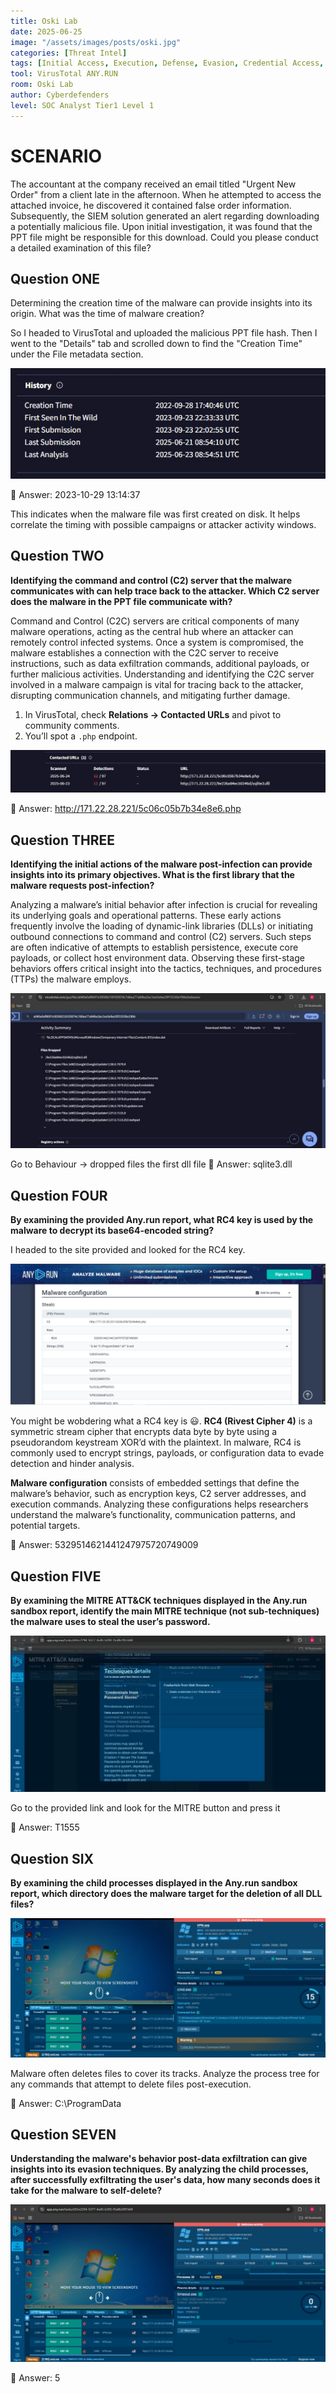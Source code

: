 ```yaml
---
title: Oski Lab
date: 2025-06-25
image: "/assets/images/posts/oski.jpg"
categories: [Threat Intel]
tags: [Initial Access, Execution, Defense, Evasion, Credential Access, Command and Control, Exfiltration]
tool: VirusTotal ANY.RUN
room: Oski Lab
author: Cyberdefenders
level: SOC Analyst Tier1 Level 1
---
```


# SCENARIO

The accountant at the company received an email titled "Urgent New Order" from a client late in the afternoon. When he attempted to access the attached invoice, he discovered it contained false order information. Subsequently, the SIEM solution generated an alert regarding downloading a potentially malicious file. Upon initial investigation, it was found that the PPT file might be responsible for this download. Could you please conduct a detailed examination of this file?

## Question ONE 
Determining the creation time of the malware can provide insights into its origin. What was the time of malware creation?

So I headed to VirusTotal and uploaded the malicious PPT file hash.
Then I went to the "Details" tab and scrolled down to find the "Creation Time" under the File metadata section.

![](/assets/images/posts/oski1.jpg)

📌 Answer: 2023-10-29 13:14:37

This indicates when the malware file was first created on disk. It helps correlate the timing with possible campaigns or attacker activity windows.

## Question TWO

**Identifying the command and control (C2) server that the malware communicates with can help trace back to the attacker. Which C2 server does the malware in the PPT file communicate with?**

Command and Control (C2C) servers are critical components of many malware operations, acting as the central hub where an attacker can remotely control infected systems. Once a system is compromised, the malware establishes a connection with the C2C server to receive instructions, such as data exfiltration commands, additional payloads, or further malicious activities. Understanding and identifying the C2C server involved in a malware campaign is vital for tracing back to the attacker, disrupting communication channels, and mitigating further damage.

1. In VirusTotal, check **Relations → Contacted URLs** and pivot to community comments.
2. You’ll spot a `.php` endpoint. 

![](/assets/images/posts/oski2.jpg)

📌 Answer: http://171.22.28.221/5c06c05b7b34e8e6.php

## Question THREE

**Identifying the initial actions of the malware post-infection can provide insights into its primary objectives. What is the first library that the malware requests post-infection?**

Analyzing a malware’s initial behavior after infection is crucial for revealing its underlying goals and operational patterns. These early actions frequently involve the loading of dynamic-link libraries (DLLs) or initiating outbound connections to command and control (C2) servers. Such steps are often indicative of attempts to establish persistence, execute core payloads, or collect host environment data. Observing these first-stage behaviors offers critical insight into the tactics, techniques, and procedures (TTPs) the malware employs.

![](/assets/images/posts/oski3.jpg)

Go to Behaviour -> dropped files the first dll file
📌 Answer: sqlite3.dll

## Question FOUR 
**By examining the provided Any.run report, what RC4 key is used by the malware to decrypt its base64-encoded string?**

I headed to the site provided and looked for the RC4 key.

![](/assets/images/posts/oski4.jpg)

You might be wobdering what a RC4 key is 😃. **RC4 (Rivest Cipher 4)** is a symmetric stream cipher that encrypts data byte by byte using a pseudorandom keystream XOR’d with the plaintext. In malware, RC4 is commonly used to encrypt strings, payloads, or configuration data to evade detection and hinder analysis.

**Malware configuration** consists of embedded settings that define the malware’s behavior, such as encryption keys, C2 server addresses, and execution commands. Analyzing these configurations helps researchers understand the malware’s functionality, communication patterns, and potential targets.

📌 Answer: 5329514621441247975720749009

## Question FIVE 
**By examining the MITRE ATT&CK techniques displayed in the Any.run sandbox report, identify the main MITRE technique (not sub-techniques) the malware uses to steal the user’s password.**

![](/assets/images/posts/oski6.jpg)

Go to the provided link and look for the MITRE button and press it

📌 Answer: T1555

## Question SIX

**By examining the child processes displayed in the Any.run sandbox report, which directory does the malware target for the deletion of all DLL files?**

![](/assets/images/posts/oski5.jpg)

Malware often deletes files to cover its tracks. Analyze the process tree for any commands that attempt to delete files post-execution.

📌 Answer: C:\ProgramData

## Question SEVEN

**Understanding the malware's behavior post-data exfiltration can give insights into its evasion techniques. By analyzing the child processes, after successfully exfiltrating the user's data, how many seconds does it take for the malware to self-delete?**

![](/assets/images/posts/oski7.jpg)

📌 Answer: 5

